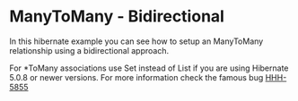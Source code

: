 # ManyToMany - Bidirectional

In this hibernate example you can see how to setup an ManyToMany relationship using a bidirectional approach.


For *ToMany associations use Set instead of List if you are using Hibernate 5.0.8 or newer versions. For more information check the famous bug [HHH-5855](https://hibernate.atlassian.net/browse/HHH-5855)

